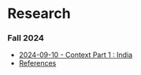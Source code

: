 # Research

### Fall 2024 
- [2024-09-10 - Context Part 1 : India](./2024-09-10)
- [References](./references)
